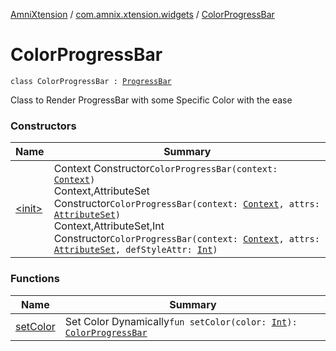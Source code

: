 [AmniXtension](../../index.md) / [com.amnix.xtension.widgets](../index.md) / [ColorProgressBar](./index.md)

# ColorProgressBar

`class ColorProgressBar : `[`ProgressBar`](https://developer.android.com/reference/android/widget/ProgressBar.html)

Class to Render ProgressBar with some Specific Color with the ease

### Constructors

| Name | Summary |
|---|---|
| [&lt;init&gt;](-init-.md) | Context Constructor`ColorProgressBar(context: `[`Context`](https://developer.android.com/reference/android/content/Context.html)`)`<br>Context,AttributeSet Constructor`ColorProgressBar(context: `[`Context`](https://developer.android.com/reference/android/content/Context.html)`, attrs: `[`AttributeSet`](https://developer.android.com/reference/android/util/AttributeSet.html)`)`<br>Context,AttributeSet,Int Constructor`ColorProgressBar(context: `[`Context`](https://developer.android.com/reference/android/content/Context.html)`, attrs: `[`AttributeSet`](https://developer.android.com/reference/android/util/AttributeSet.html)`, defStyleAttr: `[`Int`](https://kotlinlang.org/api/latest/jvm/stdlib/kotlin/-int/index.html)`)` |

### Functions

| Name | Summary |
|---|---|
| [setColor](set-color.md) | Set Color Dynamically`fun setColor(color: `[`Int`](https://kotlinlang.org/api/latest/jvm/stdlib/kotlin/-int/index.html)`): `[`ColorProgressBar`](./index.md) |
